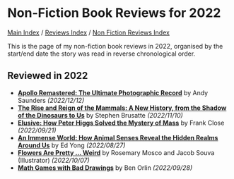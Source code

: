 # Non-Fiction Book Reviews for 2022

[Main Index](../../../README.md) / [Reviews Index](../../README.md) / [Non Fiction Reviews Index](../README.md)

This is the page of my non-fiction book reviews in 2022, organised by the start/end date the story was read in reverse chronological order.

## Reviewed in 2022
- [**Apollo Remastered: The Ultimate Photographic Record**](20221212-ApolloRemastered.md) by Andy Saunders *(2022/12/12)*
- [**The Rise and Reign of the Mammals: A New History, from the Shadow of the Dinosaurs to Us**](20221110-TheRiseAndReignOfTheMammals.md) by Stephen Brusatte *(2022/11/10)*
- [**Elusive: How Peter Higgs Solved the Mystery of Mass**](20220921-Elusive.md) by Frank Close *(2022/09/21)*
- [**An Immense World: How Animal Senses Reveal the Hidden Realms Around Us**](20220827-AnImmenseWorld.md) by Ed Yong *(2022/08/27)*
- [**Flowers Are Pretty ... Weird**](20221007-FlowersArePrettyWeird.md) by Rosemary Mosco and Jacob Souva (Illustrator) *(2022/10/07)*
- [**Math Games with Bad Drawings**](20220906-MathGamesWithBadDrawings.md) by Ben Orlin *(2022/09/28)*
